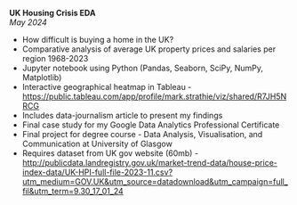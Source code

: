 **UK Housing Crisis EDA**  
*May 2024*
- How difficult is buying a home in the UK?
- Comparative analysis of average UK property prices and salaries per region 1968-2023
- Jupyter notebook using Python (Pandas, Seaborn, SciPy, NumPy, Matplotlib)
- Interactive geographical heatmap in Tableau - https://public.tableau.com/app/profile/mark.strathie/viz/shared/R7JH5NRCG
- Includes data-journalism article to present my findings
- Final case study for my Google Data Analytics Professional Certificate
- Final project for degree course - Data Analysis, Visualisation, and Communication at University of Glasgow
- Requires dataset from UK gov website (60mb) - http://publicdata.landregistry.gov.uk/market-trend-data/house-price-index-data/UK-HPI-full-file-2023-11.csv?utm_medium=GOV.UK&utm_source=datadownload&utm_campaign=full_fil&utm_term=9.30_17_01_24
